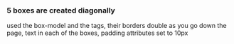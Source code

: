 ### 5 boxes are created diagonally
used the box-model and the tags, their borders double as you go down the page, text in each of the boxes, padding attributes set to 10px
